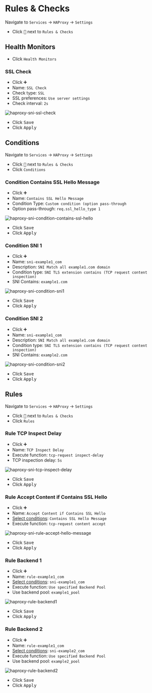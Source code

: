 # Rules & Checks

Navigate to `Services` -> `HAProxy` -> `Settings`

- Click <kbd>🔽</kbd> next to `Rules & Checks`

## Health Monitors

- Click `Health Monitors`

### SSL Check

- Click <kbd>➕</kbd>
- Name: `SSL Check`
- Check type: `SSL`
- SSL preferences: `Use server settings`
- Check interval: `2s`

![haproxy-sni-ssl-check](img/haproxy-sni-ssl-check.png)

- Click <kbd>Save</kbd>
- Click <kbd>Apply</kbd>

## Conditions

Navigate to `Services` -> `HAProxy` -> `Settings`

- Click <kbd>🔽</kbd> next to `Rules & Checks`
- Click `Conditions`

### Condition Contains SSL Hello Message

- Click <kbd>➕</kbd>
- Name: `Contains SSL Hello Message`
- Condition Type: `Custom condition (option pass-through`
- Option pass-through: `req.ssl_hello_type 1`

![haproxy-sni-condition-contains-ssl-hello](img/haproxy-sni-condition-contains-ssl-hello.png)

- Click <kbd>Save</kbd>
- Click <kbd>Apply</kbd>

### Condition SNI 1

- Click <kbd>➕</kbd>
- Name: `sni-example1_com`
- Description: `SNI Match all example1.com domain`
- Condition type: `SNI TLS extension contains (TCP request content inspection)`
- SNI Contains: `example1.com`

![haproxy-sni-condition-sni1](img/haproxy-sni-condition-sni1.png)

- Click <kbd>Save</kbd>
- Click <kbd>Apply</kbd>

### Condition SNI 2

- Click <kbd>➕</kbd>
- Name: `sni-example1_com`
- Description: `SNI Match all example1.com domain`
- Condition type: `SNI TLS extension contains (TCP request content inspection)`
- SNI Contains: `example2.com`

![haproxy-sni-condition-sni2](img/haproxy-sni-condition-sni2.png)

- Click <kbd>Save</kbd>
- Click <kbd>Apply</kbd>

## Rules

Navigate to `Services` -> `HAProxy` -> `Settings`

- Click <kbd>🔽</kbd> next to `Rules & Checks`
- Click `Rules`

### Rule TCP Inspect Delay

- Click <kbd>➕</kbd>
- Name: `TCP Inspect Delay`
- Execute function: `tcp-request inspect-delay`
- TCP inspection delay: `5s`

![haproxy-sni-tcp-inspect-delay](img/haproxy-sni-tcp-inspect-delay.png)

- Click <kbd>Save</kbd>
- Click <kbd>Apply</kbd>

### Rule Accept Content if Contains SSL Hello

- Click <kbd>➕</kbd>
- Name: `Accept Content if Contains SSL Hello`
- [Select conditions](2-rules-checks.md#condition-contains-ssl-hello-message): `Contains SSL Hello Message`
- Execute function: `tcp-request content accept`

![haproxy-sni-rule-accept-hello-message](img/haproxy-sni-rule-accept-hello-message.png)

- Click <kbd>Save</kbd>
- Click <kbd>Apply</kbd>

### Rule Backend 1

- Click <kbd>➕</kbd>
- Name: `rule-example1_com`
- [Select conditions](2-rules-checks.md#condition-sni-1): `sni-example1_com`
- Execute function: `Use specified Backend Pool`
- Use backend pool: `example1_pool`

![haproxy-rule-backend1](img/haproxy-rule-backend1.png)

- Click <kbd>Save</kbd>
- Click <kbd>Apply</kbd>

### Rule Backend 2

- Click <kbd>➕</kbd>
- Name: `rule-example1_com`
- [Select conditions](2-rules-checks.md#condition-sni-2): `sni-example2_com`
- Execute function: `Use specified Backend Pool`
- Use backend pool: `example2_pool`

![haproxy-rule-backend2](img/haproxy-rule-backend2.png)

- Click <kbd>Save</kbd>
- Click <kbd>Apply</kbd>
